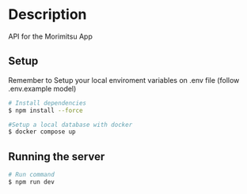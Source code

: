 # Description

API for the Morimitsu App

## Setup

Remember to Setup your local enviroment variables on .env file (follow .env.example model)

```bash
# Install dependencies
$ npm install --force

#Setup a local database with docker
$ docker compose up
```

## Running the server

```bash
# Run command
$ npm run dev
```

